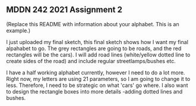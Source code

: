 ## MDDN 242 2021 Assignment 2

(Replace this README with information about your alphabet. This is an example.)

I just uploaded my final sketch, this final sketch shows how I want my final alpahabet to go.  The grey rectangles are going to be roads, and the red rectangles will be the cars).  I will add road lines (white/yellow dotted line to create sides of the road) and include regular streetlamps/bushes etc. 


I have a half working alphabet currently, however I need to do a lot more.  Right now, my letters are using 21 parameters, so I am going to change it to less.   Therefore, I need to be strategic on what 'cars' go where.   I also want to design the rectangle boxes into more details -adding dotted lines and bushes.  
